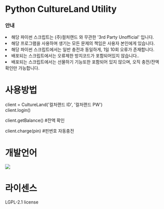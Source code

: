 # Python CultureLand Utility
<h3>안내</h3>
<li>해당 파이썬 스크립트는 (주)컬처랜드 와 무관한 '3rd Party Unofficial' 입니다.</li>
<li>해당 프로그램을 사용하며 생기는 모든 문제의 책임은 사용자 본인에게 있습니다.</li>
<li>해당 파이썬 스크립트에서는 일반 충전과 동일하게, 1일 10회 오류가 존재합니다.</li>
<li>배포되는 스크립트에서는 오류제한 방지코드가 포함되어있지 않습니다..</li>
<li>배포되는 스크립트에서는 선물하기 기능또한 포함되어 있지 않으며, 오직 충전/잔액 확인만 가능합니다.</li>

# 사용방법
client = CultureLand('컬처랜드 ID', '컬처랜드 PW')<br>
client.login()

client.getBalance() #잔액 확인

client.charge(pin) #핀번호 자동충전

# 개발언어
<img src="https://img.shields.io/badge/Python-829EDA?style=for-the-badge&logo=Python&logoColor=FFFFBC"/>

# 라이센스
LGPL-2.1 license
